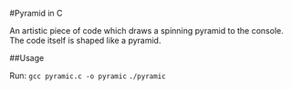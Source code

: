 #Pyramid in C

An artistic piece of code which draws a spinning pyramid to the console. The code itself is shaped like a pyramid.

##Usage

Run:
`gcc pyramic.c -o pyramic`
`./pyramic`